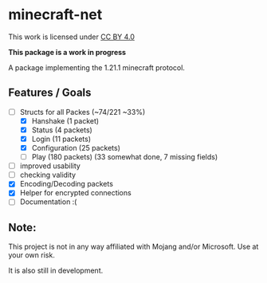 # minecraft-net
This work is licensed under [CC BY 4.0](https://creativecommons.org/licenses/by/4.0/?ref=chooser-v1)

**This package is a work in progress**

A package implementing the 1.21.1 minecraft protocol.

## Features / Goals
- [ ] Structs for all Packes (~74/221 ~33%)
  - [X] Hanshake (1 packet)
  - [X] Status (4 packets)
  - [X] Login (11 packets)
  - [X] Configuration (25 packets)
  - [ ] Play (180 packets) (33 somewhat done, 7 missing fields)
- [ ] improved usability
- [ ] checking validity
- [X] Encoding/Decoding packets
- [X] Helper for encrypted connections
- [ ] Documentation :(

## Note:
This project is not in any way affiliated with Mojang and/or Microsoft. 
Use at your own risk.

It is also still in development.
